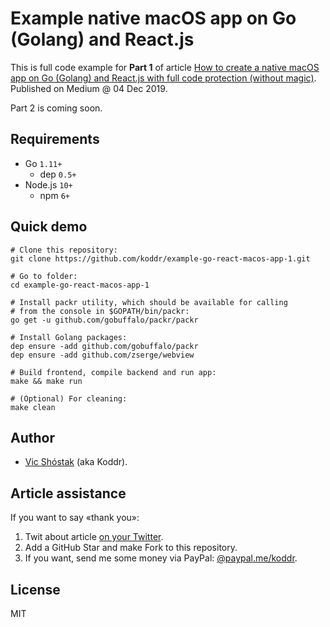 # Example native macOS app on Go (Golang) and React.js

This is full code example for **Part 1** of article [How to create a native macOS app on Go (Golang) and React.js with full code protection (without magic)](https://link.medium.com/F5aFjvld91). Published on Medium @ 04 Dec 2019.

Part 2 is coming soon.

## Requirements

- Go `1.11+`
  - dep `0.5+`
- Node.js `10+`
  - npm `6+`

## Quick demo

```console
# Clone this repository:
git clone https://github.com/koddr/example-go-react-macos-app-1.git

# Go to folder:
cd example-go-react-macos-app-1

# Install packr utility, which should be available for calling
# from the console in $GOPATH/bin/packr:
go get -u github.com/gobuffalo/packr/packr

# Install Golang packages:
dep ensure -add github.com/gobuffalo/packr
dep ensure -add github.com/zserge/webview

# Build frontend, compile backend and run app:
make && make run

# (Optional) For cleaning:
make clean
```

## Author

- [Vic Shóstak](https://github.com/koddr) (aka Koddr).

## Article assistance

If you want to say «thank you»:

1. Twit about article [on your Twitter](<https://twitter.com/intent/tweet?text=How%20to%20create%20a%20native%20macOS%20app%20on%20@Golang%20and%20@reactjs%20with%20full%20code%20protection%20(without%C2%A0magic)%20%F0%9F%98%89%20https://link.medium.com/F5aFjvld91>).
2. Add a GitHub Star and make Fork to this repository.
3. If you want, send me some money via PayPal: [@paypal.me/koddr](https://paypal.me/koddr?locale.x=en_EN).

## License

MIT
